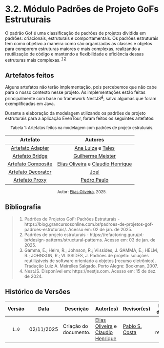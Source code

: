 # 3.2. Módulo Padrões de Projeto GoFs Estruturais

O padrão Gof é uma classificação de padrões de projetos dividida em padrões: criacionais, estruturais e comportamentais. Os padrões estruturais tem como objetivo a maneira como são organizadas as classes e objetos para comporem estruturas maiores e mais complexas, realizando a reutilização de código e mantendo a flexibilidade e eficiência dessas estruturas mais complexas.<sup> [1](#ref1) [2](#ref2)</sup>

## Artefatos feitos

Alguns artefatos não terão implementação, pois percebemos que não cabe para o nosso contexto nesse projeto. As implementações estão feitas principalmente com base no framework NestJS<sup>[4](#ref4)</sup>, salvo algumas que foram exemplificadas em Java.

Durante a elaboração da modelagem utilizando os padrões de projeto estruturais para a aplicação EvenTour, foram feitos os seguintes artefatos:

<font size="2"><p style="text-align: center">Tabela 1: Artefatos feitos na modelagem com padrões de projeto estruturais. </p></font>

<center>

| Artefato | Autores |
| :--: | :--: |
| [Artefato Adapter](https://unbarqdsw2024-2.github.io/2024.2_G5_Turismo_Entrega_03/#/PadroesDeProjeto/estruturais/3.2.1.Adapter) | [Ana Luiza][AnaGH] e [Tales][TalesGH] |
| [Artefato Bridge](https://unbarqdsw2024-2.github.io/2024.2_G5_Turismo_Entrega_03/#/PadroesDeProjeto/estruturais/3.2.2.Bridge) | [Guilherme Meister][GuilhermeGH] |
| [Artefato Composite](https://unbarqdsw2024-2.github.io/2024.2_G5_Turismo_Entrega_03/#/PadroesDeProjeto/estruturais/3.2.3.Composite) |[Elias Oliveira][EliasGH] e [Claudio Henrique][ClaudioGH]|
| [Artefato Decorator](https://unbarqdsw2024-2.github.io/2024.2_G5_Turismo_Entrega_03/#/PadroesDeProjeto/estruturais/3.2.4.Decorator) |[Joel][JoelGH]|
| [Artefato Proxy](https://unbarqdsw2024-2.github.io/2024.2_G5_Turismo_Entrega_03/#/PadroesDeProjeto/estruturais/3.2.6.Proxy) | [Pedro Paulo][PedroPGH]|


</center>

<font size="2"><p style="text-align: center">Autor: [Elias Oliveira][EliasGH], 2025.</p></font>

## Bibliografia

> 1. <div id="#ref1"></div> Padrões de Projetos GoF: Padrões Estruturais - https://blog.grancursosonline.com.br/padroes-de-projetos-gof-padroes-estruturais/. Acesso em: 02 de jan. de 2025.
>
> 2. <div id="#ref2"></div> Padrões de projeto estruturais - https://refactoring.guru/pt-br/design-patterns/structural-patterns. Acesso em: 03 de jan. de 2025.
>
> 3. <div id="ref3"></div>Gamma, E.; Helm, R.; Johnson, R.; Vlissides, J. GAMMA, E.; HELM, R.; JOHNSON, R.; VLISSIDES, J. Padrões de projeto: soluções reutilizáveis de software orientado a objetos [recurso eletrônico]. Tradução Luiz A. Meirelles Salgado. Porto Alegre: Bookman, 2007.
>
> 4. <div id="ref4"></div>NestJS. Disponível em: https://nestjs.com. Acesso em: 15 de dez. de 2024.

## Histórico de Versões

| Versão | Data | Descrição | Autor(es) | Revisor(es) | Detalhes da revisão |
| :----: | :--: | --------- | ----------- | ------ | :---: |
| `1.0`  | 02/11/2025 | Criação do documento. | [Elias Oliveira][EliasGH] e [Claudio Henrique][ClaudioGH] | [Pablo S. Costa][PabloGH] | Links de referências. |

[AnaGH]: https://github.com/analufernanndess
[CainaGH]: https://github.com/freitasc
[ClaudioGH]: https://github.com/claudiohsc
[EliasGH]: https://github.com/EliasOliver21
[GuilhermeGH]: https://github.com/gmeister18
[JoelGH]: https://github.com/JoelSRangel
[KathlynGH]: https://github.com/klmurussi
[PabloGH]: https://github.com/pabloheika
[PedroRGH]: https://github.com/pedro-rodiguero
[PedroPGH]: https://github.com/Pedrin0030
[SamuelGH]: https://github.com/samuelalvess
[TalesGH]: https://github.com/TalesRG

